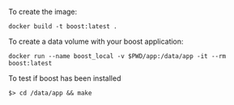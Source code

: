 To create the image:

    docker build -t boost:latest .

To create a data volume with your boost application:

    docker run --name boost_local -v $PWD/app:/data/app -it --rm boost:latest

To test if boost has been installed 

    $> cd /data/app && make
